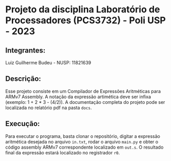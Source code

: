 # Projeto da disciplina Laboratório de Processadores (PCS3732) - Poli USP - 2023

## Integrantes:

Luiz Guilherme Budeu - NUSP: 11821639

## Descrição:

Esse projeto consiste em um Compilador de Expressões Aritméticas para ARMv7 Assembly. A notação da expressão artimética deve ser infixa (exemplo: 1 + 2 \* 3 - (4/2)). A documentação completa do projeto pode ser localizada no relatório pdf na pasta `docs`.

## Execução:

Para executar o programa, basta clonar o repositório, digitar a expressão aritmética desejada no arquivo `in.txt`, rodar o arquivo `main.py`
e obter o código assembly ARMv7 correspondente localizado em `out.s`. O resultado final da expressão estará localizado no registrador `r0`.
